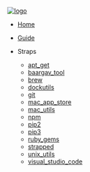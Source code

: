 [![logo](https://raw.githubusercontent.com/azohra/strapped/master/_static/img/logo-black.png)](https://strapped.sh)

- [Home](/)
- [Guide](README.md)

- Straps
  - [apt_get](straps/apt_get.md)
  - [baargav_tool](straps/baargav_tool.md)
  - [brew](straps/brew.md)
  - [dockutils](straps/dockutils.md)
  - [git](straps/git.md)
  - [mac_app_store](straps/mac_app_store.md)
  - [mac_utils](straps/mac_utils.md)
  - [npm](straps/npm.md)
  - [pip2](straps/pip2.md)
  - [pip3](straps/pip3.md)
  - [ruby_gems](straps/ruby_gems.md)
  - [strapped](straps/strapped.md)
  - [unix_utils](straps/unix_utils.md)
  - [visual_studio_code](straps/visual_studio_code.md)
